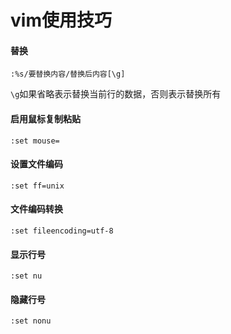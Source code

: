 # vim使用技巧

#### 替换

```
:%s/要替换内容/替换后内容[\g]
```

`\g`如果省略表示替换当前行的数据，否则表示替换所有

#### 启用鼠标复制粘贴

```
:set mouse=
```

#### 设置文件编码
```
:set ff=unix
```

#### 文件编码转换
```
:set fileencoding=utf-8
```

#### 显示行号
```
:set nu
```

#### 隐藏行号
```
:set nonu
```